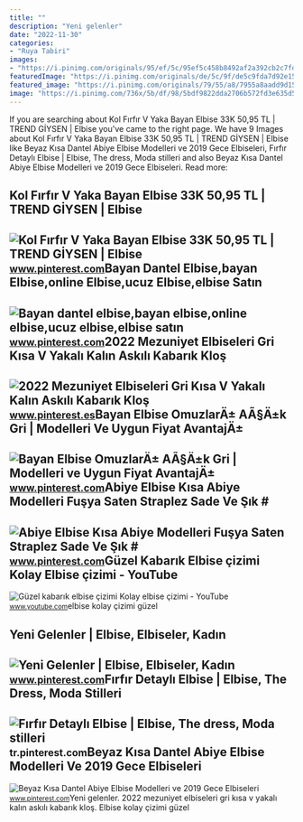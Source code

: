 ```yaml
---
title: ""
description: "Yeni gelenler"
date: "2022-11-30"
categories:
- "Ruya Tabiri"
images:
- "https://i.pinimg.com/originals/95/ef/5c/95ef5c458b8492af2a392cb2c7fd27fe.jpg"
featuredImage: "https://i.pinimg.com/originals/de/5c/9f/de5c9fda7d92e15e55ffb3066e374017.png"
featured_image: "https://i.pinimg.com/originals/79/55/a8/7955a8aadd9d15d4e641f5b25aa1605e.jpg"
image: "https://i.pinimg.com/736x/5b/df/98/5bdf9822dda2706b572fd3e635d524bd.jpg"
---
```


If you are searching about Kol Fırfır V Yaka Bayan Elbise 33K 50,95 TL | TREND GİYSEN | Elbise you've came to the right page. We have 9 Images about Kol Fırfır V Yaka Bayan Elbise 33K 50,95 TL | TREND GİYSEN | Elbise like Beyaz Kısa Dantel Abiye Elbise Modelleri ve 2019 Gece Elbiseleri, Fırfır Detaylı Elbise | Elbise, The dress, Moda stilleri and also Beyaz Kısa Dantel Abiye Elbise Modelleri ve 2019 Gece Elbiseleri. Read more:

Kol Fırfır V Yaka Bayan Elbise 33K 50,95 TL | TREND GİYSEN | Elbise
-------------------------------------------------------------------

 ![Kol Fırfır V Yaka Bayan Elbise 33K 50,95 TL | TREND GİYSEN | Elbise](https://i.pinimg.com/originals/b6/30/cf/b630cfc44cd66758046fd1c12440ecd2.jpg) <small>www.pinterest.com</small>Bayan Dantel Elbise,bayan Elbise,online Elbise,ucuz Elbise,elbise Satın
-----------------------------------------------------------------------

 ![Bayan dantel elbise,bayan elbise,online elbise,ucuz elbise,elbise satın](https://i.pinimg.com/originals/da/27/9c/da279c96d53750bfa95666b14cf46783.jpg) <small>www.pinterest.com</small>2022 Mezuniyet Elbiseleri Gri Kısa V Yakalı Kalın Askılı Kabarık Kloş
---------------------------------------------------------------------

 ![2022 Mezuniyet Elbiseleri Gri Kısa V Yakalı Kalın Askılı Kabarık Kloş](https://i.pinimg.com/736x/db/b3/75/dbb375d3c343fe0678552ec7a904f4cf.jpg) <small>www.pinterest.es</small>Bayan Elbise OmuzlarÄ± AÃ§Ä±k Gri | Modelleri Ve Uygun Fiyat AvantajÄ±
----------------------------------------------------------------------

 ![Bayan Elbise OmuzlarÄ± AÃ§Ä±k Gri | Modelleri ve Uygun Fiyat AvantajÄ±](https://i.pinimg.com/originals/79/55/a8/7955a8aadd9d15d4e641f5b25aa1605e.jpg) <small>www.pinterest.com</small>Abiye Elbise Kısa Abiye Modelleri Fuşya Saten Straplez Sade Ve Şık #
--------------------------------------------------------------------

 ![Abiye Elbise Kısa Abiye Modelleri Fuşya Saten Straplez Sade Ve Şık #](https://i.pinimg.com/originals/de/5c/9f/de5c9fda7d92e15e55ffb3066e374017.png) <small>www.pinterest.com</small>Güzel Kabarık Elbise çizimi Kolay Elbise çizimi - YouTube
---------------------------------------------------------

 ![Güzel kabarık elbise çizimi Kolay elbise çizimi - YouTube](https://i.ytimg.com/vi/1sf0QcYf8iw/maxresdefault.jpg) <small>www.youtube.com</small>elbise kolay çizimi güzel

Yeni Gelenler | Elbise, Elbiseler, Kadın
----------------------------------------

 ![Yeni Gelenler | Elbise, Elbiseler, Kadın](https://i.pinimg.com/originals/95/ef/5c/95ef5c458b8492af2a392cb2c7fd27fe.jpg) <small>www.pinterest.com</small>Fırfır Detaylı Elbise | Elbise, The Dress, Moda Stilleri
--------------------------------------------------------

 ![Fırfır Detaylı Elbise | Elbise, The dress, Moda stilleri](https://i.pinimg.com/736x/5b/df/98/5bdf9822dda2706b572fd3e635d524bd.jpg) <small>tr.pinterest.com</small>Beyaz Kısa Dantel Abiye Elbise Modelleri Ve 2019 Gece Elbiseleri
----------------------------------------------------------------

 ![Beyaz Kısa Dantel Abiye Elbise Modelleri ve 2019 Gece Elbiseleri](https://i.pinimg.com/originals/92/c8/91/92c8916c60371abe13abda48e4a39d68.jpg) <small>www.pinterest.com</small>Yeni gelenler. 2022 mezuniyet elbiseleri gri kısa v yakalı kalın askılı kabarık kloş. Elbise kolay çizimi güzel
